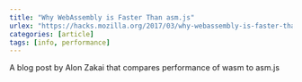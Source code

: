 ```yaml
---
title: "Why WebAssembly is Faster Than asm.js"
urlex: "https://hacks.mozilla.org/2017/03/why-webassembly-is-faster-than-asm-js/"
categories: [article]
tags: [info, performance]
---
```

A blog post by Alon Zakai that compares performance of wasm to asm.js 
